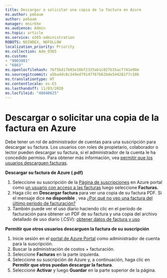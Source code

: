 ```yaml
---
title: Descargar o solicitar una copia de la factura en Azure
ms.author: pebaum
author: pebaum
manager: mnirkhe
ms.audience: Admin
ms.topic: article
ms.service: o365-administration
ROBOTS: NOINDEX, NOFOLLOW
localization_priority: Priority
ms.collection: Adm_O365
ms.custom:
- "9003801"
- "6863"
ms.openlocfilehash: 76f5bd17b93e10bf2325ab1c027b15acf741e90e
ms.sourcegitcommit: a5ba4dc8c349ed79147f67b62bde544281f7c106
ms.translationtype: HT
ms.contentlocale: es-ES
ms.lasthandoff: 11/03/2020
ms.locfileid: "48840625"
---
```

# <a name="download-or-request-a-copy-of-my-bill-in-azure"></a>Descargar o solicitar una copia de la factura en Azure

Debe tener un rol de administrador de cuentas para una suscripción para descargar su factura. Los usuarios con roles de propietario, colaborador o lector pueden descargar su factura, si el administrador de la cuenta le ha concedido permiso. Para obtener más información, vea [permitir que los usuarios descarguen facturas](https://docs.microsoft.com/azure/cost-management-billing/manage/manage-billing-access#opt-in).

**Descargar su factura de Azure (.pdf)**

1. Seleccione su suscripción de la [Página de suscripciones](https://portal.azure.com/#blade/Microsoft_Azure_Billing/SubscriptionsBlade) en Azure portal como [un usuario con acceso a las facturas](https://docs.microsoft.com/azure/cost-management-billing/manage/manage-billing-access?WT.mc_id=Portal-Microsoft_Azure_Support) luego seleccione **Facturas.**
2. Haga clic en **Descargar factura** para ver una copia de su factura PDF. Si el mensaje dice **no disponible** , vea [¿Por qué no veo una factura del último período de facturación?](https://docs.microsoft.com/azure/cost-management-billing/manage/download-azure-invoice-daily-usage-date?WT.mc_id=Portal-Microsoft_Azure_Support#noinvoice)
3. También puede ver el uso diario haciendo clic en el período de facturación para obtener un PDF de su factura y una copia del archivo detallado de uso diario (.CSV): [obtener datos de factura y uso](https://docs.microsoft.com/azure/cost-management-billing/manage/download-azure-invoice-daily-usage-date?WT.mc_id=Portal-Microsoft_Azure_Support)  

**Permitir que otros usuarios descarguen la factura de su suscripción**

1. Inicie sesión en el [portal de Azure Portal](https://portal.azure.com/) como administrador de cuenta para la suscripción.
2. Buscar la administración de costos + facturación.
3. Seleccione **Facturas** en la parte izquierda.
4. Seleccione su suscripción de Azure y, a continuación, haga clic en **Permitir que otros puedan descargar la factura**.
5. Seleccione **Activar** y luego **Guardar** en la parte superior de la página.
